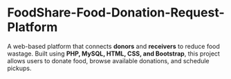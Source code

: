# FoodShare-Food-Donation-Request-Platform
A web-based platform that connects **donors** and **receivers** to reduce food wastage.   Built using **PHP, MySQL, HTML, CSS, and Bootstrap**, this project allows users to donate food, browse available donations, and schedule pickups. 

